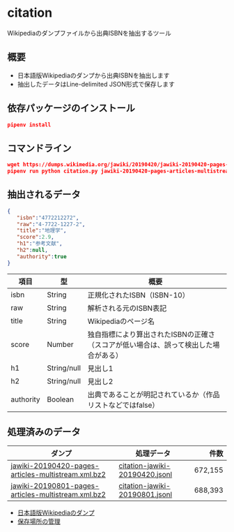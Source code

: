 citation
=========================================================================================================================================================================================
Wikipediaのダンプファイルから出典ISBNを抽出するツール

概要
-----
- 日本語版Wikipediaのダンプから出典ISBNを抽出します
- 抽出したデータはLine-delimited JSON形式で保存します

依存パッケージのインストール
----
```json
pipenv install
```

コマンドライン
----
```json
wget https://dumps.wikimedia.org/jawiki/20190420/jawiki-20190420-pages-articles-multistream.xml.bz
pipenv run python citation.py jawiki-20190420-pages-articles-multistream.xml.bz2 citation-jawiki-20190420.jsonl
```

抽出されるデータ
----

```json
{  
   "isbn":"4772212272",
   "raw":"4-7722-1227-2",
   "title":"地理学",
   "score":2.9,
   "h1":"参考文献",
   "h2":null,
   "authority":true
}
```

| 項目 | 型 | 概要 |
| ---- | ---- | ---- | 
| isbn | String | 正規化されたISBN（ISBN-10） |
| raw | String | 解析される元のISBN表記 |
| title | String | Wikipediaのページ名 |
| score | Number | 独自指標により算出されたISBNの正確さ（スコアが低い場合は、誤って検出した場合がある） |
| h1 | String/null | 見出し1 |
| h2 | String/null | 見出し2 |
| authority | Boolean | 出典であることが明記されているか（作品リストなどではfalse） |

処理済みのデータ
----

| ダンプ | 処理データ | 件数 |
| ---- | ---- | ----: |
| [jawiki-20190420-pages-articles-multistream.xml.bz2](https://dumps.wikimedia.org/jawiki/20190420/jawiki-20190420-pages-articles-multistream.xml.bz2)  | [citation-jawiki-20190420.jsonl](https://storage.googleapis.com/isbn-citation/citation-jawiki-20190420.jsonl) | 672,155 |
| [jawiki-20190801-pages-articles-multistream.xml.bz2](https://dumps.wikimedia.org/jawiki/20190801/jawiki-20190801-pages-articles-multistream.xml.bz2)  | [citation-jawiki-20190801.jsonl](https://storage.googleapis.com/isbn-citation/citation-jawiki-20190801.jsonl) | 688,393 |

- [日本語版Wikipediaのダンプ](https://dumps.wikimedia.org/jawiki/)
- [保存場所の管理](https://console.cloud.google.com/storage/browser/isbn-citation)
